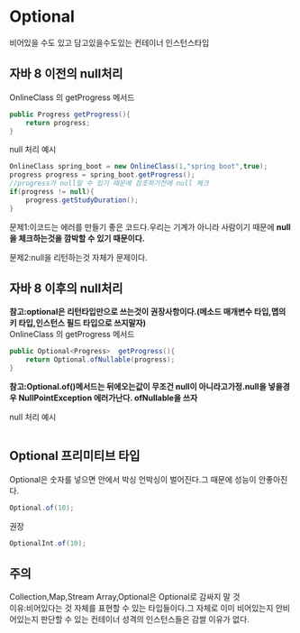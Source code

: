 # Optional
비어있을 수도 있고 담고있을수도있는 컨테이너 인스턴스타입


## 자바 8 이전의 null처리
OnlineClass 의 getProgress 메서드 
```java
public Progress getProgress(){
    return progress;
}
```
null 처리 예시
```java
OnlineClass spring_boot = new OnlineClass(1,"spring boot",true);
progress progress = spring_boot.getProgress();
//progress가 null일 수 있기 때문에 참조하기전에 null 체크
if(progress != null){
    progress.getStudyDuration();
}
```
문제1:이코드는 에러를 만들기 좋은 코드다.우리는 기계가 아니라 사람이기 때문에 **null을 체크하는것을 깜박할 수 있기 때문이다.**  

문제2:null을 리턴하는것 자체가 문제이다.

## 자바 8 이후의 null처리
**참고:optional은 리턴타입만으로 쓰는것이 권장사항이다.(메소드 매개변수 타입,맵의 키 타입,인스턴스 필드 타입으로 쓰지말자)**  
OnlineClass 의 getProgress 메서드 
```java
public Optional<Progress>  getProgress(){
    return Optional.ofNullable(progress);
}
```
**참고:Optional.of()메서드는 뒤에오는값이 무조건 null이 아니라고가정.null을 넣을경우 NullPointException 에러가난다. ofNullable을 쓰자**

null 처리 예시
```java
```



## Optional 프리미티브 타입
Optional은 숫자를 넣으면 안에서 박싱 언박싱이 벌어진다.그 때문에 성능이 안좋아진다.
```java
Optional.of(10);
```
권장
```java
OptionalInt.of(10);
```

## 주의
Collection,Map,Stream Array,Optional은 Optional로 감싸지 말 것  
이유:비어있다는 것 자체를 표현할 수 있는 타입들이다.그 자체로 이미 비어있는지 안비어있는지 판단할 수 있는 컨테이너 성격의 인스턴스들은 감쌀 이유가 없다.
